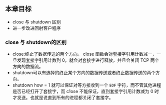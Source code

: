 ## 本章目标 
- close 与 shutdown 区别
- 进一步改进回射客户程序

### close 与 shutdown的区别

- close:终止了数据传送的两个方向。
close 函数会对套接字引用计数减一，一旦发现套接字引用计数到 0，就会对套接字进行释放，并且会关闭 TCP 两个方向的数据流。
- shutdown可以有选择的终止某个方向的数据传送或者终止数据传送的两个方向。
- shutdown how = 1 就可以保证对等方接收到一个 `EOF` 字符，而不管其他进程是否已经打开了套接字，而 c1ose 不能保证，直到套接字引用计数减为 0 时才发送。也就是说直到所有的进程都关闭了套接字。

